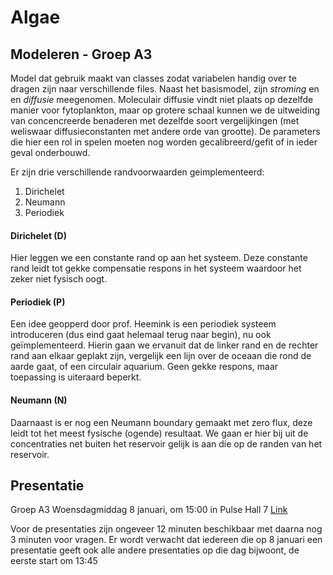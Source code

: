 # Algae
## Modeleren - Groep A3

Model dat gebruik maakt van classes zodat variabelen handig over te dragen zijn naar verschillende files. Naast het basismodel, zijn *stroming* en en *diffusie* meegenomen. Moleculair diffusie vindt niet plaats op dezelfde manier voor fytoplankton, maar op grotere schaal kunnen we de uitweiding van concencreerde benaderen met dezelfde soort vergelijkingen (met weliswaar diffusieconstanten met andere orde van grootte). De parameters die hier een rol in spelen moeten nog worden gecalibreerd/gefit of in ieder geval onderbouwd.

Er zijn drie verschillende randvoorwaarden geimplementeerd:
1. Dirichelet
2. Neumann
3. Periodiek

#### Dirichelet (D)
Hier leggen we een constante rand op aan het systeem. Deze constante rand leidt tot gekke compensatie respons in het systeem waardoor het zeker niet fysisch oogt. 

#### Periodiek (P)
Een idee geopperd door prof. Heemink is een periodiek systeem introduceren (dus eind gaat helemaal terug naar begin), nu ook geïmplementeerd. Hierin gaan we ervanuit dat de linker rand en de rechter rand aan elkaar geplakt zijn, vergelijk een lijn over de oceaan die rond de aarde gaat, of een circulair aquarium. Geen gekke respons, maar toepassing is uiteraard beperkt.

#### Neumann (N)
Daarnaast is er nog een Neumann boundary gemaakt met zero flux, deze leidt tot het meest fysische (ogende) resultaat. We gaan er hier bij uit de concentraties net buiten het reservoir gelijk is aan die op de randen van het reservoir.

## Presentatie 
Groep A3 
Woensdagmiddag 8 januari, om 15:00 in Pulse Hall 7
[Link](https://1drv.ms/p/s!AkjAOw2lgIH1mGkt4jHmnD_oNIBQ?e=SyhyR4)

Voor de presentaties zijn ongeveer 12 minuten beschikbaar met daarna nog 3 minuten voor vragen. Er wordt verwacht dat iedereen die op 8 januari een presentatie geeft ook alle andere presentaties op die dag bijwoont, de eerste start om 13:45
